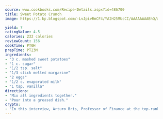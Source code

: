 ```yaml
---
source: www.cookbooks.com/Recipe-Details.aspx?id=486700
title: Sweet Potato Crunch
image: https://1.bp.blogspot.com/-LvJpivRmCF4/YA2H25MUcCI/AAAAAAAABhQ/xgndXuMf7Zopp5S4RExCblnSp5YGujfSQCLcBGAsYHQ/s320/8.png

yield: 7
ratingValue: 4.5
calories: 232 calories
reviewCount: 156
cookTime: PT0H
prepTime: PT23M
ingredients:
- "3 c. mashed sweet potatoes"
- "1 c. sugar"
- "1/2 tsp. salt"
- "1/3 stick melted margarine"
- "2 eggs"
- "1/2 c. evaporated milk"
- "1 tsp. vanilla"
directions:
- "Mix all ingredients together."
- "Pour into a greased dish."
crypto:
- "In this interview, Arturo Bris, Professor of Finance at the top-ranked business school IMD in Switzerland, analyses the risks associated with bitcoin."
---
```

